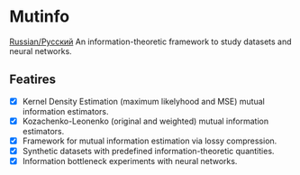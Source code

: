 # Mutinfo
[Russian/Русский](./README_ru.md)
An information-theoretic framework to study datasets and neural networks.

## Featires
- [x] Kernel Density Estimation (maximum likelyhood and MSE) mutual information estimators.
- [x] Kozachenko-Leonenko (original and weighted) mutual information estimators.
- [x] Framework for mutual information estimation via lossy compression.
- [x] Synthetic datasets with predefined information-theoretic quantities.
- [X] Information bottleneck experiments with neural networks.